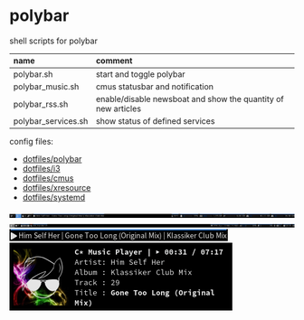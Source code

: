 # polybar

shell scripts for polybar

| name                | comment                                                       |
| :------------------ | :------------------------------------------------------------ |
| polybar.sh          | start and toggle polybar                                      |
| polybar_music.sh    | cmus statusbar and notification                               |
| polybar_rss.sh      | enable/disable newsboat and show the quantity of new articles |
| polybar_services.sh | show status of defined services                               |

config files:

- [dotfiles/polybar](https://github.com/mrdotx/dotfiles/tree/master/.config/polybar)
- [dotfiles/i3](https://github.com/mrdotx/dotfiles/tree/master/.config/i3)
- [dotfiles/cmus](https://github.com/mrdotx/dotfiles/tree/master/.config/cmus)
- [dotfiles/xresource](https://github.com/mrdotx/dotfiles/tree/master/.config/xorg)
- [dotfiles/systemd](https://github.com/mrdotx/dotfiles/tree/master/.config/systemd/user)

![monitor1](screenshot_monitor1.png)
![monitor2](screenshot_monitor2.png)
![cmus polybar](screenshot_cmus_polybar.png)
![cmus notify](screenshot_cmus_notify.png)

